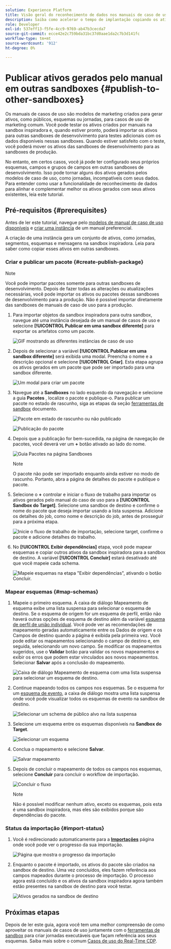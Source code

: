 ```yaml
---
solution: Experience Platform
title: Visão geral do reconhecimento de dados nos manuais de caso de uso
description: Saiba como acelerar o tempo de implantação copiando os ativos gerados na sandbox inspiradora final para outras sandboxes.
role: Developer
exl-id: 537eff13-f5fe-4cc9-9769-ab47b3cecda7
source-git-commit: ecce42e2c759bda31bc37d0aae1da2c7b3d141fc
workflow-type: tm+mt
source-wordcount: '912'
ht-degree: 0%

---
```


# Publicar ativos gerados pelo manual em outras sandboxes {#publish-to-other-sandboxes}

Os manuais de casos de uso são modelos de marketing criados para gerar ativos, como públicos, esquemas ou jornadas, para casos de uso de marketing comum. Você pode testar os ativos criados por manuais na sandbox inspiradora e, quando estiver pronto, poderá importar os ativos para outras sandboxes de desenvolvimento para testes adicionais com os dados disponíveis nessas sandboxes. Quando estiver satisfeito com o teste, você poderá mover os ativos das sandboxes de desenvolvimento para as sandboxes de produção.

No entanto, em certos casos, você já pode ter configurado seus próprios esquemas, campos e grupos de campos em outras sandboxes de desenvolvimento. Isso pode tornar alguns dos ativos gerados pelos modelos de caso de uso, como jornadas, incompatíveis com seus dados. Para entender como usar a funcionalidade de reconhecimento de dados para alinhar e complementar melhor os ativos gerados com seus ativos existentes, leia este tutorial.

## Pré-requisitos {#prerequisites}

Antes de ler este tutorial, navegue pelo [modelos de manual de caso de uso disponíveis](/help/use-case-playbooks/playbooks/discover.md#search-and-filter) e [criar uma instância](/help/use-case-playbooks/playbooks/create-share-reuse.md) de um manual preferencial.

A criação de uma instância gera um conjunto de ativos, como jornadas, segmentos, esquemas e mensagens na sandbox inspiradora. Leia para saber como copiar esses ativos em outras sandboxes.

### Criar e publicar um pacote {#create-publish-package}

>[!NOTE]
>
> Você pode importar pacotes somente para outras sandboxes de desenvolvimento. Depois de fazer todas as alterações ou atualizações necessárias, você pode importar os ativos ou pacotes dessas sandboxes de desenvolvimento para a produção. Não é possível importar diretamente das sandboxes de manuais de caso de uso para a produção.

1. Para importar objetos da sandbox inspiradora para outra sandbox, navegue até uma instância desejada de um manual de casos de uso e selecione **[!UICONTROL Publicar em uma sandbox diferente]** para exportar os artefatos como um pacote.

   ![GIF mostrando as diferentes instâncias de caso de uso](/help/use-case-playbooks/assets/playbooks/data-awareness/browse-to-existing-instances-of-playbook.gif)

2. Depois de selecionar a variável **[!UICONTROL Publicar em uma sandbox diferente]** será exibida uma modal. Preencha o nome e a descrição opcional e selecione **[!UICONTROL Criar]**. Esta etapa agrupa os ativos gerados em um pacote que pode ser importado para uma sandbox diferente.

   ![Um modal para criar um pacote](/help/use-case-playbooks/assets/playbooks/data-awareness/create-package-modal.png)

3. Navegue até a **Sandboxes** no lado esquerdo da navegação e selecione a guia **Pacotes** , localize o pacote e publique-o. Para publicar um pacote no estado de rascunho, siga as etapas da seção [ferramentas de sandbox](/help/sandboxes/ui/sandbox-tooling.md#add-an-object-to-an-existing-package-and-publish) documento.

   ![Pacote em estado de rascunho ou não publicado](/help/use-case-playbooks/assets/playbooks/data-awareness/draft-mode.png)

   ![Publicação do pacote](/help/use-case-playbooks/assets/playbooks/data-awareness/publish-draft.png)

4. Depois que a publicação for bem-sucedida, na página de navegação de pacotes, você deverá ver um **+** botão ativado ao lado do nome.

   ![Guia Pacotes na página Sandboxes](/help/use-case-playbooks/assets/playbooks/data-awareness/packages.png)

   >[!NOTE]
   >
   > O pacote não pode ser importado enquanto ainda estiver no modo de rascunho. Portanto, abra a página de detalhes do pacote e publique o pacote.

5. Selecione o **+** controlar e iniciar o fluxo de trabalho para importar os ativos gerados pelo manual do caso de uso para a **[!UICONTROL Sandbox do Target]**. Selecione uma sandbox de destino e confirme o nome do pacote que deseja importar usando a lista suspensa. Adicione os detalhes do job, como nome e descrição do job, antes de prosseguir para a próxima etapa.

   ![Inicie o fluxo de trabalho de importação, selecione target, confirme o pacote e adicione detalhes do trabalho.](/help/use-case-playbooks/assets/playbooks/data-awareness/import-package-import-settings.png)

6. No **[!UICONTROL Exibir dependências]** etapa, você pode mapear esquemas e copiar outros ativos da sandbox inspiradora para a sandbox de destino. A variável **[!UICONTROL Concluir]** estará desativado até que você mapeie cada schema.

   ![Mapeie esquemas na etapa &quot;Exibir dependências&quot;, ativando o botão Concluir.](/help/use-case-playbooks/assets/playbooks/data-awareness/import-package-view-dependencies.png)

### Mapear esquemas {#map-schemas}

1. Mapeie o primeiro esquema. A caixa de diálogo Mapeamento de esquema exibe uma lista suspensa para selecionar o esquema de destino. Se o esquema de origem for um esquema de perfil, então não haverá outras opções de esquema de destino além da variável [esquema de perfil de união individual](/help/xdm/classes/individual-profile.md). Você pode ver as recomendações de mapeamento geradas automaticamente entre os Dados de origem e os Campos de destino quando a página é exibida pela primeira vez. Você pode editar os mapeamentos selecionando o campo de destino e, em seguida, selecionando um novo campo. Se modificar os mapeamentos sugeridos, use o **Validar** botão para validar os novos mapeamentos e exibir os erros que podem estar vinculados aos novos mapeamentos. Selecionar **Salvar** após a conclusão do mapeamento.

   ![Caixa de diálogo Mapeamento de esquema com uma lista suspensa para selecionar um esquema de destino.](/help/use-case-playbooks/assets/playbooks/data-awareness/map-to-existing-fields.png)

2. Continue mapeando todos os campos nos esquemas. Se o esquema for um [esquema de evento](/help/xdm/classes/experienceevent.md), a caixa de diálogo mostra uma lista suspensa onde você pode visualizar todos os esquemas de evento na sandbox de destino.

   ![Selecionar um schema de público alvo na lista suspensa](/help/use-case-playbooks/assets/playbooks/data-awareness/map-to-event-schema.png)

3. Selecione um esquema entre os esquemas disponíveis na **Sandbox do Target**.

   ![Selecionar um esquema](/help/use-case-playbooks/assets/playbooks/data-awareness/map-to-available-schemas.png)

4. Conclua o mapeamento e selecione **Salvar**.

   ![Salvar mapeamento](/help/use-case-playbooks/assets/playbooks/data-awareness/map-to-existing-modal.png)

5. Depois de concluir o mapeamento de todos os campos nos esquemas, selecione **Concluir** para concluir o workflow de importação.

   ![Concluir o fluxo](/help/use-case-playbooks/assets/playbooks/data-awareness/complete-flow.png)

   >[!NOTE]
   >
   > Não é possível modificar nenhum ativo, exceto os esquemas, pois esta é uma sandbox inspiradora, mas eles são exibidos porque são dependências do pacote.

### Status da importação {#import-status}

1. Você é redirecionado automaticamente para a [**Importações**](/help/sandboxes/ui/sandbox-tooling.md#view-import-details) página onde você pode ver o progresso da sua importação.

   ![Página que mostra o progresso da importação](/help/use-case-playbooks/assets/playbooks/data-awareness/import-progress.png)

2. Enquanto o pacote é importado, os ativos do pacote são criados na sandbox de destino. Uma vez concluídos, eles fazem referência aos campos mapeados durante o processo de importação. O processo agora está concluído e os ativos da sandbox inspiradora agora também estão presentes na sandbox de destino para você testar.

   ![Ativos gerados na sandbox de destino](/help/use-case-playbooks/assets/playbooks/data-awareness/packages.png)

## Próximas etapas

Depois de ler este guia, agora você tem uma melhor compreensão de como aproveitar os manuais de casos de uso juntamente com o [ferramentas de sandbox](/help/sandboxes/ui/sandbox-tooling.md#monitor-import-jobs-and-view-import-objects-details) para criar jornadas executáveis que façam referência aos seus esquemas. Saiba mais sobre o comum [Casos de uso do Real-Time CDP](/help/rtcdp/use-case-guides/intelligent-re-engagement/intelligent-re-engagement.md).
